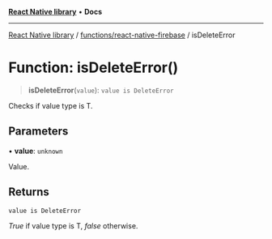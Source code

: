 [**React Native library**](../../../index.md) • **Docs**

***

[React Native library](../../../modules.md) / [functions/react-native-firebase](../index.md) / isDeleteError

# Function: isDeleteError()

> **isDeleteError**(`value`): `value is DeleteError`

Checks if value type is T.

## Parameters

• **value**: `unknown`

Value.

## Returns

`value is DeleteError`

_True_ if value type is T, _false_ otherwise.
